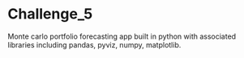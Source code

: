 # Challenge_5
Monte carlo portfolio forecasting app built in python with associated libraries including pandas, pyviz, numpy, matplotlib. 
